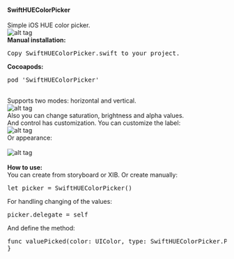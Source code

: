 <h4>SwiftHUEColorPicker</h4>

Simple iOS HUE color picker.</br>
![alt tag](https://raw.github.com/maximbilan/SwiftHUEColorPicker/master/img/img1.png)
</br><b>Manual installation:</b>
<pre>
Copy SwiftHUEColorPicker.swift to your project.
</pre>

<b>Cocoapods:</b>
<pre>
pod 'SwiftHUEColorPicker'
</pre>
</br>Supports two modes: horizontal and vertical.</br>
![alt tag](https://raw.github.com/maximbilan/SwiftHUEColorPicker/master/img/img2.png)
</br>Also you can change saturation, brightness and alpha values.
</br>And control has customization. You can customize the label:</br>
![alt tag](https://raw.github.com/maximbilan/SwiftHUEColorPicker/master/img/img3.png)
</br>Or appearance:</br>
</br>
![alt tag](https://raw.github.com/maximbilan/SwiftHUEColorPicker/master/img/img4.png)
</br>
</br>
<b>How to use:</b>
</br>
You can create from storyboard or XIB. Or create manually:
<pre>
let picker = SwiftHUEColorPicker()
</pre>
For handling changing of the values:
<pre>
picker.delegate = self
</pre>
And define the method:
<pre>
func valuePicked(color: UIColor, type: SwiftHUEColorPicker.PickerType) {
}
</pre>

